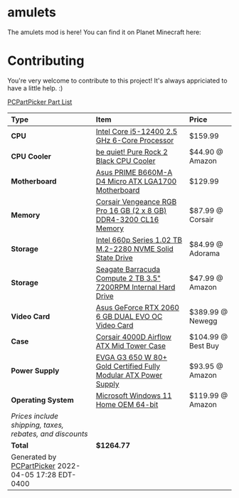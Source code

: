 # amulets
The amulets mod is here! You can find it on Planet Minecraft here: <insert pmc link>

# Contributing
You're very welcome to contribute to this project! It's always appriciated to have a little help. :)

[PCPartPicker Part List](https://pcpartpicker.com/list/FVqsXy)

Type|Item|Price
:----|:----|:----
**CPU** | [Intel Core i5-12400 2.5 GHz 6-Core Processor](https://pcpartpicker.com/product/tLKKHx/intel-core-i5-12400-25-ghz-6-core-processor-bx8071512400) | $159.99 
**CPU Cooler** | [be quiet! Pure Rock 2 Black CPU Cooler](https://pcpartpicker.com/product/TyBhP6/be-quiet-pure-rock-2-black-cpu-cooler-bk007) | $44.90 @ Amazon 
**Motherboard** | [Asus PRIME B660M-A D4 Micro ATX LGA1700 Motherboard](https://pcpartpicker.com/product/yZPQzy/asus-prime-b660m-a-d4-micro-atx-lga1700-motherboard-prime-b660m-a-d4) | $129.99 
**Memory** | [Corsair Vengeance RGB Pro 16 GB (2 x 8 GB) DDR4-3200 CL16 Memory](https://pcpartpicker.com/product/QDhKHx/corsair-vengeance-rgb-pro-16gb-2-x-8gb-ddr4-3200-memory-cmw16gx4m2c3200c16) | $87.99 @ Corsair 
**Storage** | [Intel 660p Series 1.02 TB M.2-2280 NVME Solid State Drive](https://pcpartpicker.com/product/9nhKHx/intel-660p-series-1tb-m2-2280-solid-state-drive-ssdpeknw010t8x1) | $84.99 @ Adorama 
**Storage** | [Seagate Barracuda Compute 2 TB 3.5" 7200RPM Internal Hard Drive](https://pcpartpicker.com/product/mwrYcf/seagate-barracuda-computer-2-tb-35-7200rpm-internal-hard-drive-st2000dm008) | $47.99 @ Amazon 
**Video Card** | [Asus GeForce RTX 2060 6 GB DUAL EVO OC Video Card](https://pcpartpicker.com/product/fYNgXL/asus-geforce-rtx-2060-6-gb-dual-evo-oc-video-card-dual-rtx2060-o6g-evo) | $389.99 @ Newegg 
**Case** | [Corsair 4000D Airflow ATX Mid Tower Case](https://pcpartpicker.com/product/bCYQzy/corsair-4000d-airflow-atx-mid-tower-case-cc-9011200-ww) | $104.99 @ Best Buy 
**Power Supply** | [EVGA G3 650 W 80+ Gold Certified Fully Modular ATX Power Supply](https://pcpartpicker.com/product/y88H99/evga-supernova-g3-650w-80-gold-certified-fully-modular-atx-power-supply-220-g3-0650) | $93.95 @ Amazon 
**Operating System** | [Microsoft Windows 11 Home OEM 64-bit](https://pcpartpicker.com/product/dKkWGX/microsoft-windows-11-home-oem-64-bit-kw9-00633) | $119.99 @ Amazon 
 | *Prices include shipping, taxes, rebates, and discounts* |
 | **Total** | **$1264.77**
 | Generated by [PCPartPicker](https://pcpartpicker.com) 2022-04-05 17:28 EDT-0400 |
